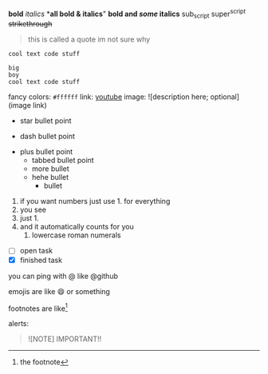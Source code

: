 **bold**
*italics*
***all bold & italics**"
**bold and _some_ italics**
sub<sub>script</sub>
super<sup>script</sup>
~~strikethrough~~

> this is called a quote im not sure why

`cool text code stuff`

```
big
boy
cool text code stuff
```

fancy colors: `#ffffff`
link: [youtube](youtube.com)
image: ![description here; optional](image link)

* star bullet point
- dash bullet point
+ plus bullet point
	* tabbed bullet point
	- more bullet
	+ hehe bullet
		* bullet
1. if you want numbers just use 1. for everything
1. you see
1. just 1.
1. and it automatically counts for you
	1. lowercase roman numerals

- [ ] open task
- [x] finished task

you can ping with @ like @github

emojis are like :smile: or something

footnotes are like[^1]
[^1]:  the footnote

alerts:
> ![NOTE]
> IMPORTANT!!

